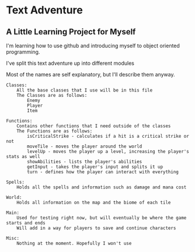 # Text Adventure

## A Little Learning Project for Myself

I'm learning how to use github and introducing myself to object oriented programming.

I've split this text adventure up into different modules

Most of the names are self explanatory, but I'll describe them anyway.

```
Classes:
    All the base classes that I use will be in this file
    The Classes are as follows:
        Enemy
        Player
        Item

Functions:
    Contains other functions that I need outside of the classes
    The Functions are as follows:
        isCriticalStrike - calculates if a hit is a critical strike or not
        moveTile - moves the player around the world
        levelUp - moves the player up a level, increasing the player's stats as well
        showAbilities - lists the player's abilities
        getInput - takes the player's input and splits it up
        turn - defines how the player can interact with everything

Spells:
    Holds all the spells and information such as damage and mana cost

World:
    Holds all information on the map and the biome of each tile

Main:
    Used for testing right now, but will eventually be where the game starts and ends
    Will add in a way for players to save and continue characters

Misc:
    Nothing at the moment. Hopefully I won't use
```

